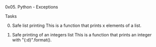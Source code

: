 0x05. Python - Exceptions

Tasks

0. Safe list printing
This is a function that prints x elements of a list.

1. Safe printing of an integers list
This is a function that prints an integer with "{:d}".format().
